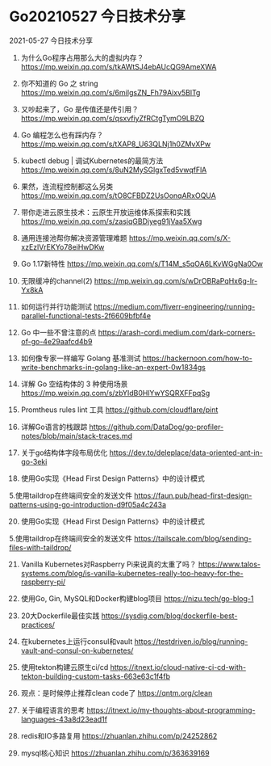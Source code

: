 # Go20210527 今日技术分享



2021-05-27 今日技术分享

1. 为什么Go程序占用那么大的虚拟内存？
https://mp.weixin.qq.com/s/tkAWtSJ4ebAUcQG9AmeXWA

2. 你不知道的 Go 之 string
https://mp.weixin.qq.com/s/6miIgsZN_Fh79Aixv5BlTg

3. 又吵起来了，Go 是传值还是传引用？
https://mp.weixin.qq.com/s/qsxvfiyZfRCtgTymO9LBZQ

4. Go 编程怎么也有踩内存？
https://mp.weixin.qq.com/s/tXAP8_U63QLNj1h0ZMvXPw

5. kubectl debug | 调试Kubernetes的最简方法
https://mp.weixin.qq.com/s/8uN2MySGlgxTed5vwqfFlA

6. 果然，连流程控制都这么另类
https://mp.weixin.qq.com/s/tO8CFBDZ2UsOonqARxOQUA

7. 带你走进云原生技术：云原生开放运维体系探索和实践
https://mp.weixin.qq.com/s/zasjqGBDjyeg91jVaa5Xwg

8. 通用连接池帮你解决资源管理难题
https://mp.weixin.qq.com/s/X-xzEzlVrEKYo78eiHwDKw

9. Go 1.17新特性
https://mp.weixin.qq.com/s/T14M_s5qOA6LKvWGgNa0Ow

10. 无限缓冲的channel(2)
https://mp.weixin.qq.com/s/wDrOBRaPqHx6g-Ir-Yx8kA

11. 如何运行并行功能测试
https://medium.com/fiverr-engineering/running-parallel-functional-tests-2f6609bfbf4e

12. Go 中一些不曾注意的点
https://arash-cordi.medium.com/dark-corners-of-go-4e29aafcd4b9

13. 如何像专家一样编写 Golang 基准测试
https://hackernoon.com/how-to-write-benchmarks-in-golang-like-an-expert-0w1834gs

14. 详解 Go 空结构体的 3 种使用场景
https://mp.weixin.qq.com/s/zbYIdB0HlYwYSQRXFFpqSg

15. Promtheus rules lint 工具
https://github.com/cloudflare/pint



17. 详解Go语言的栈跟踪
https://github.com/DataDog/go-profiler-notes/blob/main/stack-traces.md

18. 关于go结构体字段布局优化
https://dev.to/deleplace/data-oriented-ant-in-go-3eki

19. 使用Go实现《Head First Design Patterns》中的设计模式

5.使用taildrop在终端间安全的发送文件
https://faun.pub/head-first-design-patterns-using-go-introduction-d9f05a4c243a

20. 使用Go实现《Head First Design Patterns》中的设计模式

5.使用taildrop在终端间安全的发送文件
https://tailscale.com/blog/sending-files-with-taildrop/

21. Vanilla Kubernetes对Raspberry Pi来说真的太重了吗？
https://www.talos-systems.com/blog/is-vanilla-kubernetes-really-too-heavy-for-the-raspberry-pi/

22. 使用Go, Gin, MySQL和Docker构建blog项目
https://nizu.tech/go-blog-1

23. 20大Dockerfile最佳实践
https://sysdig.com/blog/dockerfile-best-practices/

24. 在kubernetes上运行consul和vault
https://testdriven.io/blog/running-vault-and-consul-on-kubernetes/

25. 使用tekton构建云原生ci/cd
https://itnext.io/cloud-native-ci-cd-with-tekton-building-custom-tasks-663e63c1f4fb

26. 观点：是时候停止推荐clean code了
https://qntm.org/clean

27. 关于编程语言的思考
https://itnext.io/my-thoughts-about-programming-languages-43a8d23ead1f

28. redis和IO多路复用
https://zhuanlan.zhihu.com/p/24252862

29. mysql核心知识
https://zhuanlan.zhihu.com/p/363639169
